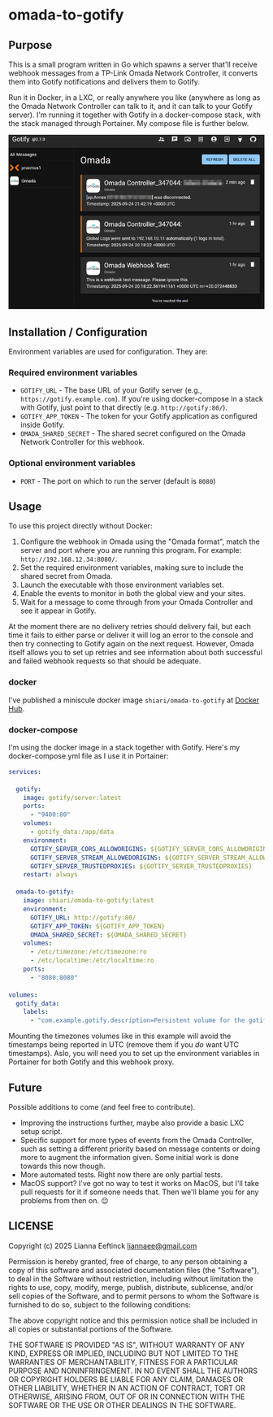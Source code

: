 # omada-to-gotify

## Purpose

This is a small program written in Go which spawns a server that'll receive
webhook messages from a TP-Link Omada Network Controller, it converts them
into Gotify notifications and delivers them to Gotify.

Run it in Docker, in a LXC, or really anywhere you like (anywhere as long as
the Omada Network Controller can talk to it, and it can talk to your Gotify
server). I'm running it together with Gotify in a docker-compose stack,
with the stack managed through Portainer. My compose file is further below.

![Gotify screenshot with example message](gotify.png)

## Installation / Configuration

Environment variables are used for configuration. They are:

### Required environment variables

- `GOTIFY_URL` - The base URL of your Gotify server (e.g., `https://gotify.example.com`). If you're using docker-compose in a stack with Gotify, just point to that directly (e.g. `http://gotify:80/`).
- `GOTIFY_APP_TOKEN` - The token for your Gotify application as configured inside Gotify.
- `OMADA_SHARED_SECRET` - The shared secret configured on the Omada Network Controller for this webhook.

### Optional environment variables

- `PORT` - The port on which to run the server (default is `8080`)

## Usage

To use this project directly without Docker:

1. Configure the webhook in Omada using the "Omada format", match the server and port where you are running this program. For example: `http://192.168.12.34:8080/`.
2. Set the required environment variables, making sure to include the shared secret from Omada.
3. Launch the executable with those environment variables set.
4. Enable the events to monitor in both the global view and your sites.
5. Wait for a message to come through from your Omada Controller and see it appear in Gotify.

At the moment there are no delivery retries should delivery fail, but each time it fails to either parse or deliver it will log an error to the console and then try connecting to Gotify again on the next request. However, Omada itself allows you to set up retries and see information about both successful and failed webhook requests so that should be adequate.

### docker

I've published a miniscule docker image `shiari/omada-to-gotify` at [Docker Hub](https://hub.docker.com/r/shiari/omada-to-gotify).

### docker-compose

I'm using the docker image in a stack together with Gotify. Here's my docker-compose.yml file as I use it in Portainer:

```yaml
services:

  gotify:
    image: gotify/server:latest
    ports:
      - "9400:80"
    volumes:
      - gotify_data:/app/data
    environment:
      GOTIFY_SERVER_CORS_ALLOWORIGINS: ${GOTIFY_SERVER_CORS_ALLOWORIGINS}
      GOTIFY_SERVER_STREAM_ALLOWEDORIGINS: ${GOTIFY_SERVER_STREAM_ALLOWEDORIGINS}
      GOTIFY_SERVER_TRUSTEDPROXIES: ${GOTIFY_SERVER_TRUSTEDPROXIES}
    restart: always

  omada-to-gotify:
    image: shiari/omada-to-gotify:latest
    environment:
      GOTIFY_URL: http://gotify:80/
      GOTIFY_APP_TOKEN: ${GOTIFY_APP_TOKEN}
      OMADA_SHARED_SECRET: ${OMADA_SHARED_SECRET}
    volumes:
      - /etc/timezone:/etc/timezone:ro
      - /etc/localtime:/etc/localtime:ro
    ports:
      - "8080:8080"

volumes:
  gotify_data:
    labels:
      - "com.example.gotify.description=Persistent volume for the gotify server"
```

Mounting the timezones volumes like in this example will avoid the timestamps being reported in UTC (remove them if you *do* want UTC timestamps). Aslo, you will need you to set up the environment variables in Portainer for both Gotify and this webhook proxy.

## Future

Possible additions to come (and feel free to contribute).

- Improving the instructions further, maybe also provide a basic LXC setup script.
- Specific support for more types of events from the Omada Controller, such as setting a different priority based on message contents or doing more to augment the information given. Some initial work is done towards this now though.
- More automated tests. Right now there are only partial tests.
- MacOS support? I've got no way to test it works on MacOS, but I'll take pull requests for it if someone needs that. Then we'll blame you for any problems from then on. :wink:

## LICENSE

Copyright (c) 2025 Lianna Eeftinck <liannaee@gmail.com>

Permission is hereby granted, free of charge, to any person obtaining a copy of this software and associated documentation files (the "Software"), to deal in the Software without restriction, including without limitation the rights to use, copy, modify, merge, publish, distribute, sublicense, and/or sell copies of the Software, and to permit persons to whom the Software is furnished to do so, subject to the following conditions:

The above copyright notice and this permission notice shall be included in all copies or substantial portions of the Software.

THE SOFTWARE IS PROVIDED "AS IS", WITHOUT WARRANTY OF ANY KIND, EXPRESS OR IMPLIED, INCLUDING BUT NOT LIMITED TO THE WARRANTIES OF MERCHANTABILITY, FITNESS FOR A PARTICULAR PURPOSE AND NONINFRINGEMENT. IN NO EVENT SHALL THE AUTHORS OR COPYRIGHT HOLDERS BE LIABLE FOR ANY CLAIM, DAMAGES OR OTHER LIABILITY, WHETHER IN AN ACTION OF CONTRACT, TORT OR OTHERWISE, ARISING FROM, OUT OF OR IN CONNECTION WITH THE SOFTWARE OR THE USE OR OTHER DEALINGS IN THE SOFTWARE.
